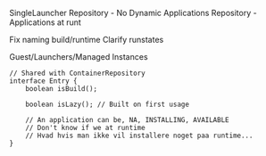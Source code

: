 SingleLauncher
Repository - No Dynamic Applications
Repository - Applications at runt


Fix naming build/runtime
Clarify runstates

Guest/Launchers/Managed Instances



    // Shared with ContainerRepository
    interface Entry {
        boolean isBuild();

        boolean isLazy(); // Built on first usage

        // An application can be, NA, INSTALLING, AVAILABLE
        // Don't know if we at runtime
        // Hvad hvis man ikke vil installere noget paa runtime...
    }